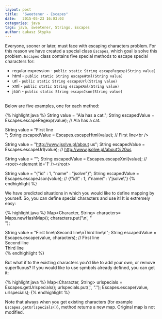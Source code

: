 ```yaml
---
layout: post
title:  "Sweetener - Escapes"
date:   2015-05-23 16:03:03
categories: java
tags: java, sweetener, Strings, Escapes
author: Łukasz Stypka
---
```

Everyone, sooner or later, must face with escaping characters problem. For this reason we have created a special class `Escapes`, which goal is solve this problem. `Escapes` class contains five special methods to escape special characters for: 

* regular expression - `public static String escapeRegexp(String value)`
* html - `public static String escapeHtml(String value)`
* url - `public static String escapeUrl(String value)`
* xml - `public static String escapeXml(String value)`
* json - `public static String escapeJson(String value)`

<br />
Below are five examples, one for each method:

{% highlight java %}
String value = "Ala has a cat.";
String escapedValue = Escapes.escapeRegexp(value); // Ala has a cat\.

String value = "First line<br />";
String escapedValue = Escapes.escapeHtml(value); // First line&lt;br &#047;&gt;

String value = "http://www.jsolve.pl/about us";
String escapedValue = Escapes.escapeUrl(value); // http://www.jsolve.pl/about%20us

String value = "<root><element id='1' /></root>";
String escapedValue = Escapes.escapeXml(value); // &lt;root&gt;&lt;element id=&#039;1&#039; /&gt;&lt;/root&gt;

String value = "{"id" : 1, "name" : "jsolve"}";
String escapedValue = Escapes.escapeJson(value); // {\\"id\\" : 1, \\"name\\" : \\"jsolve\\"}
{% endhighlight %}

We have predicted situations in which you would like to define mapping by yourself. So, you can define special characters and use it! It is extremely easy:

{% highlight java %}
Map<Character, String> characters= Maps.newHashMap();
characters.put('\n', "<br />");

String value = "First line\nSecond line\nThird line\n";
String escapedValue = Escapes.escape(value, characters); // First line<br />Second line<br />Third line<br />
{% endhighlight %}

But what if to the existing characters you'd like to add your own, or remove superfluous? If you would like to use symbols already defined, you can get it:

{% highlight java %}
Map<Character, String> urlspecials = Escapes.getUrlspecials();
urlspecials.put(',', ".");
Escapes.escape(value, urlspecials);
{% endhighlight %}

Note that always when you get existing characters (for example `Escapes.getUrlspecials()`), method returns a new map. Original map is not modified.